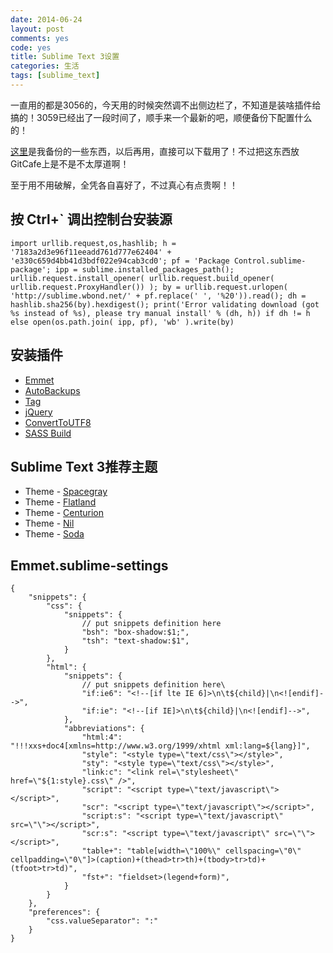 ```yaml
---
date: 2014-06-24
layout: post
comments: yes
code: yes
title: Sublime Text 3设置
categories: 生活
tags: [sublime_text]
---
```


一直用的都是3056的，今天用的时候突然调不出侧边栏了，不知道是装啥插件给搞的！3059已经出了一段时间了，顺手来一个最新的吧，顺便备份下配置什么的！

[这里](https://gitcafe.com/wangdaodao/sublime-config)是我备份的一些东西，以后再用，直接可以下载用了！不过把这东西放GitCafe上是不是不太厚道啊！

至于用不用破解，全凭各自喜好了，不过真心有点贵啊！！

## 按 Ctrl+` 调出控制台安装源

    import urllib.request,os,hashlib; h = '7183a2d3e96f11eeadd761d777e62404' + 'e330c659d4bb41d3bdf022e94cab3cd0'; pf = 'Package Control.sublime-package'; ipp = sublime.installed_packages_path(); urllib.request.install_opener( urllib.request.build_opener( urllib.request.ProxyHandler()) ); by = urllib.request.urlopen( 'http://sublime.wbond.net/' + pf.replace(' ', '%20')).read(); dh = hashlib.sha256(by).hexdigest(); print('Error validating download (got %s instead of %s), please try manual install' % (dh, h)) if dh != h else open(os.path.join( ipp, pf), 'wb' ).write(by)

## 安装插件
* [Emmet](https://sublime.wbond.net/packages/Emmet)
* [AutoBackups](https://sublime.wbond.net/packages/Automatic%20Backups)
* [Tag](https://sublime.wbond.net/packages/Tag)
* [jQuery](https://sublime.wbond.net/packages/jQuery)
* [ConvertToUTF8](https://sublime.wbond.net/packages/ConvertToUTF8)
* [SASS Build](https://sublime.wbond.net/packages/SASS%20Build)

## Sublime Text 3推荐主题
* Theme - [Spacegray](https://sublime.wbond.net/packages/Theme%20-%20Spacegray)
* Theme - [Flatland](https://sublime.wbond.net/packages/Theme%20-%20Flatland)
* Theme - [Centurion](https://sublime.wbond.net/packages/Theme%20-%20Centurion)
* Theme - [Nil](https://sublime.wbond.net/packages/Theme%20-%20Nil)
* Theme - [Soda](https://sublime.wbond.net/packages/Theme%20-%20Soda)

## Emmet.sublime-settings

    {
        "snippets": {
            "css": {
                "snippets": {
                    // put snippets definition here
                    "bsh": "box-shadow:$1;",
                    "tsh": "text-shadow:$1",
                }
            },
            "html": {
                "snippets": {
                    // put snippets definition here\
                    "if:ie6": "<!--[if lte IE 6]>\n\t${child}|\n<![endif]-->",
                    "if:ie": "<!--[if IE]>\n\t${child}|\n<![endif]-->",
                },
                "abbreviations": {
                    "html:4": "!!!xxs+doc4[xmlns=http://www.w3.org/1999/xhtml xml:lang=${lang}]",
                    "style": "<style type=\"text/css\"></style>",
                    "sty": "<style type=\"text/css\"></style>",
                    "link:c": "<link rel=\"stylesheet\" href=\"${1:style}.css\" />",
                    "script": "<script type=\"text/javascript\"></script>",
                    "scr": "<script type=\"text/javascript\"></script>",
                    "script:s": "<script type=\"text/javascript\" src=\"\"></script>",
                    "scr:s": "<script type=\"text/javascript\" src=\"\"></script>",
                    "table+": "table[width=\"100%\" cellspacing=\"0\" cellpadding=\"0\"]>(caption)+(thead>tr>th)+(tbody>tr>td)+(tfoot>tr>td)",
                    "fst+": "fieldset>(legend+form)",
                }
            }
        },
        "preferences": {
            "css.valueSeparator": ":"
        }
    }